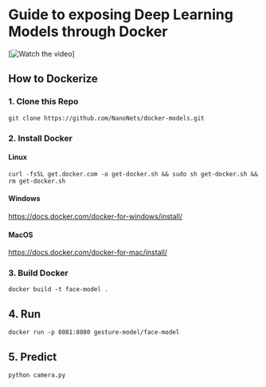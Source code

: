 # Guide to exposing Deep Learning Models through Docker

[![Watch the video](https://media.giphy.com/media/QUQo9nWGMVUiJpWVkD/giphy.gif)]
## How to Dockerize

### 1. Clone this Repo

`git clone https://github.com/NanoNets/docker-models.git`

### 2. Install Docker

#### Linux

`curl -fsSL get.docker.com -o get-docker.sh && sudo sh get-docker.sh && rm get-docker.sh`

#### Windows

https://docs.docker.com/docker-for-windows/install/

#### MacOS

https://docs.docker.com/docker-for-mac/install/

### 3. Build Docker

`docker build -t face-model .`

## 4. Run

`docker run -p 8081:8080 gesture-model/face-model`

## 5. Predict

`python camera.py`
